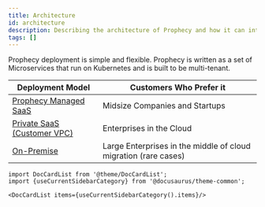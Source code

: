 ```yaml
---
title: Architecture
id: architecture
description: Describing the architecture of Prophecy and how it can integrate into your use cases
tags: []
---
```


Prophecy deployment is simple and flexible. Prophecy is written as a set of Microservices that run on Kubernetes and is
built to be multi-tenant.

| Deployment Model                                                                  | Customers Who Prefer it                                         |
|-----------------------------------------------------------------------------------|-----------------------------------------------------------------|
| [Prophecy Managed SaaS](/architecture/deployment#public-saas)                     | Midsize Companies and Startups                                  |
| [Private SaaS (Customer VPC)](/architecture/deployment#private-saas-customer-vpc) | Enterprises in the Cloud                                        |
| [On-Premise](/architecture/deployment#on-premise-deployment)                      | Large Enterprises in the middle of cloud migration (rare cases) |

```mdx-code-block
import DocCardList from '@theme/DocCardList';
import {useCurrentSidebarCategory} from '@docusaurus/theme-common';

<DocCardList items={useCurrentSidebarCategory().items}/>
```
